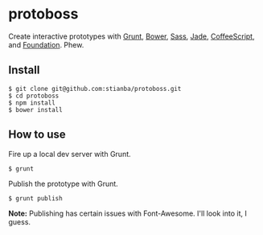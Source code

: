# protoboss
Create interactive prototypes with [Grunt](http://gruntjs.com/), [Bower](http://bower.io/), [Sass](http://sass-lang.com/), [Jade](http://jade-lang.com/), [CoffeeScript](http://coffeescript.org/), and [Foundation](http://foundation.zurb.com/). Phew.

## Install
```
$ git clone git@github.com:stianba/protoboss.git
$ cd protoboss
$ npm install
$ bower install
```

## How to use
Fire up a local dev server with Grunt.
```
$ grunt
```
Publish the prototype with Grunt.
```
$ grunt publish
```
**Note:** Publishing has certain issues with Font-Awesome. I'll look into it, I guess.
